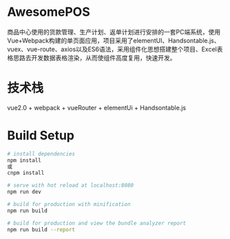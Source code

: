 # AwesomePOS

商品中心使用的货款管理、生产计划、返单计划进行安排的一套PC端系统，使用Vue+Webpack构建的单页面应用，项目采用了elementUI、Handsontable.js、vuex、vue-route、axios以及ES6语法，采用组件化思想搭建整个项目、Excel表格思路去开发数据表格渲染，从而使组件高度复用，快速开发。

# 技术栈

vue2.0 + webpack + vueRouter + elementUi + Handsontable.js

# Build Setup

``` bash
# install dependencies
npm install
或
cnpm install

# serve with hot reload at localhost:8080
npm run dev

# build for production with minification
npm run build

# build for production and view the bundle analyzer report
npm run build --report
```
